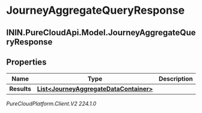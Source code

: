 # JourneyAggregateQueryResponse

## ININ.PureCloudApi.Model.JourneyAggregateQueryResponse

## Properties

|Name | Type | Description | Notes|
|------------ | ------------- | ------------- | -------------|
| **Results** | [**List&lt;JourneyAggregateDataContainer&gt;**](JourneyAggregateDataContainer) |  | [optional] |



_PureCloudPlatform.Client.V2 224.1.0_
